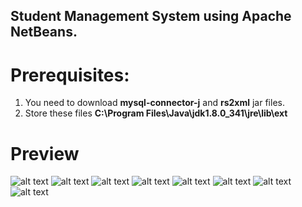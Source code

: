 ## Student Management System using Apache NetBeans.

# Prerequisites:
1.  You need to download **mysql-connector-j** and **rs2xml** jar files.
2.  Store these files **C:\Program Files\Java\jdk1.8.0_341\jre\lib\ext**

# Preview

![alt text](Student-Management-System-Java/Preview/login.png)
![alt text](Student-Management-System-Java/Preview/login2.png)
![alt text](Student-Management-System-Java/Preview/addStudent.png)
![alt text](Student-Management-System-Java/Preview/Update_Delete_StudentData.png)
![alt text](Student-Management-System-Java/Preview/showStudent.png)
![alt text](Student-Management-System-Java/Preview/addAdmin.png)
![alt text](Student-Management-System-Java/Preview/UpdateDeleteAdmin.png)
![alt text](Student-Management-System-Java/Preview/showAdmin.png)
